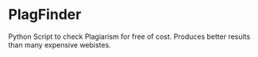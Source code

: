 # PlagFinder
Python Script to check Plagiarism for free of cost. Produces better results than many expensive webistes.
